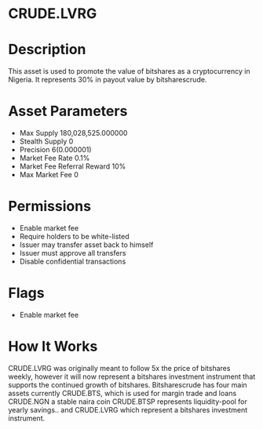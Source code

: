 # CRUDE.LVRG

# Description
This asset is used to promote the value of bitshares as a cryptocurrency in Nigeria.
It represents 30% in payout value by bitsharescrude.

# Asset Parameters
- Max Supply 180,028,525.000000
- Stealth Supply 0
- Precision 6(0.000001)
- Market Fee Rate 0.1%
- Market Fee Referral Reward 10%
- Max Market Fee 0
# Permissions
- Enable market fee
- Require holders to be white-listed
- Issuer may transfer asset back to himself
- Issuer must approve all transfers
- Disable confidential transactions
# Flags
- Enable market fee
# How It Works
CRUDE.LVRG was originally meant to follow 5x the price of bitshares weekly, however it will now represent a bitshares investment instrument that supports the continued growth of bitshares.
Bitsharescrude has four main assets currently
CRUDE.BTS, which is used for margin trade and loans
CRUDE.NGN a stable naira coin
CRUDE.BTSP represents liquidity-pool for yearly savings..
and CRUDE.LVRG which represent a bitshares investment instrument.

